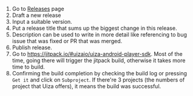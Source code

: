 1. Go to [Releases](https://github.com/uizaio/uiza-android-player-sdk/releases) page
2. Draft a new release
3. Input a suitable version.
4. Put a release title that sums up the biggest change in this release.
5. Description can be used to write in more detail like referencing to bug issue that was fixed or PR that was merged.
6. Publish release.
7. Go to https://jitpack.io/#uizaio/uiza-android-player-sdk. Most of the time, going there will trigger the jitpack build, otherwise it takes more time to build.
8. Confirming the build completion by checking the build log or pressing `Get it` and click on `Subproject`. If there're 3 projects (the numbers of project that Uiza offers), it means the build was successful. 
